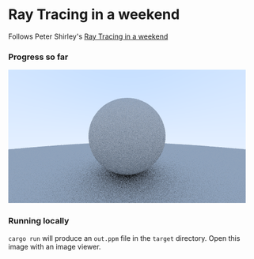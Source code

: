 # Ray Tracing in a weekend

Follows Peter Shirley's [Ray Tracing in a weekend](https://raytracing.github.io/books/RayTracingInOneWeekend.html)

### Progress so far

![Chapter 7](progress.png)

### Running locally

`cargo run` will produce an `out.ppm` file in the `target` directory. Open this image with an image viewer.
